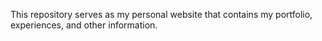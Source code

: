 This repository serves as my personal website that contains my portfolio, experiences, and other
information.
